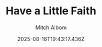 ---
title: "Have a Little Faith"
date: "2025-08-16T19:43:17.436Z"
author: "Mitch Albom"
read_year: "NO"
recommendation: '3'
url: /bookshelf/have-a-little-faith
---